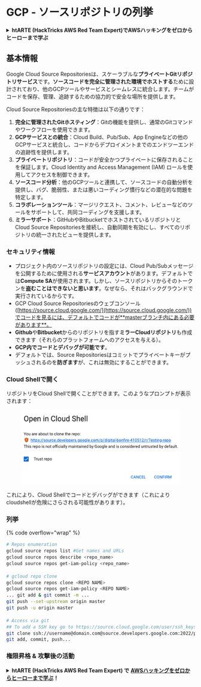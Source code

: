 # GCP - ソースリポジトリの列挙

<details>

<summary><strong>htARTE (HackTricks AWS Red Team Expert)でAWSハッキングをゼロからヒーローまで学ぶ</strong></summary>

HackTricksをサポートする他の方法:

* **HackTricksにあなたの会社を広告したい**、または**HackTricksをPDFでダウンロードしたい**場合は、[**サブスクリプションプラン**](https://github.com/sponsors/carlospolop)をチェックしてください！
* [**公式PEASS & HackTricksグッズ**](https://peass.creator-spring.com)を入手する
* [**The PEASS Family**](https://opensea.io/collection/the-peass-family)を発見し、独占的な[**NFTs**](https://opensea.io/collection/the-peass-family)のコレクションをチェックする
* 💬 [**Discordグループ**](https://discord.gg/hRep4RUj7f)に**参加する**か、[**テレグラムグループ**](https://t.me/peass)に参加するか、**Twitter** 🐦 [**@carlospolopm**](https://twitter.com/carlospolopm)を**フォローする**。
* **HackTricks**と[**HackTricks Cloud**](https://github.com/carlospolop/hacktricks-cloud)のgithubリポジトリにPRを提出して、あなたのハッキングのコツを共有する。

</details>

## 基本情報 <a href="#reviewing-cloud-git-repositories" id="reviewing-cloud-git-repositories"></a>

Google Cloud Source Repositoriesは、スケーラブルな**プライベートGitリポジトリサービス**です。**ソースコードを完全に管理された環境でホストする**ために設計されており、他のGCPツールやサービスとシームレスに統合します。チームがコードを保存、管理、追跡するための協力的で安全な場所を提供します。

Cloud Source Repositoriesの主な特徴は以下の通りです：

1. **完全に管理されたGitホスティング**：Gitの機能を提供し、通常のGitコマンドやワークフローを使用できます。
2. **GCPサービスとの統合**：Cloud Build、Pub/Sub、App Engineなどの他のGCPサービスと統合し、コードからデプロイメントまでのエンドツーエンドの追跡性を提供します。
3. **プライベートリポジトリ**：コードが安全かつプライベートに保存されることを保証します。Cloud Identity and Access Management (IAM) ロールを使用してアクセスを制御できます。
4. **ソースコード分析**：他のGCPツールと連携して、ソースコードの自動分析を提供し、バグ、脆弱性、または悪いコーディング慣行などの潜在的な問題を特定します。
5. **コラボレーションツール**：マージリクエスト、コメント、レビューなどのツールをサポートして、共同コーディングを支援します。
6. **ミラーサポート**：GitHubやBitbucketでホストされているリポジトリとCloud Source Repositoriesを接続し、自動同期を有効にし、すべてのリポジトリの統一されたビューを提供します。

### セキュリティ情報 <a href="#reviewing-cloud-git-repositories" id="reviewing-cloud-git-repositories"></a>

* プロジェクト内のソースリポジトリの設定には、Cloud Pub/Subメッセージを公開するために使用される**サービスアカウント**があります。デフォルトでは**Compute SA**が使用されます。しかし、ソースリポジトリからそのトークンを**盗むことはできないと思います**。なぜなら、それはバックグラウンドで実行されているからです。
* GCP Cloud Source Repositoriesのウェブコンソール([https://source.cloud.google.com/](https://source.cloud.google.com/))でコードを見るには、デフォルトでコードが**masterブランチ内にある必要があります**。
* **Github**や**Bitbucket**からのリポジトリを指す**ミラーCloudリポジトリ**も作成できます（それらのプラットフォームへのアクセスを与える）。
* **GCP内でコードとデバッグが可能です**。
* デフォルトでは、Source Repositoriesはコミットでプライベートキーがプッシュされるのを**防ぎます**が、これは無効にすることができます。

### Cloud Shellで開く

リポジトリをCloud Shellで開くことができます。このようなプロンプトが表示されます：

<figure><img src="../../../.gitbook/assets/image (136).png" alt=""><figcaption></figcaption></figure>

これにより、Cloud Shellでコードとデバッグができます（これによりcloudshellが危険にさらされる可能性があります）。

### 列挙

{% code overflow="wrap" %}
```bash
# Repos enumeration
gcloud source repos list #Get names and URLs
gcloud source repos describe <repo_name>
gcloud source repos get-iam-policy <repo_name>

# gcloud repo clone
gcloud source repos clone <REPO NAME>
gcloud source repos get-iam-policy <REPO NAME>
... git add & git commit -m ...
git push --set-upstream origin master
git push -u origin master

# Access via git
## To add a SSH key go to https://source.cloud.google.com/user/ssh_keys (no gcloud command)
git clone ssh://username@domain.com@source.developers.google.com:2022/p/<proj-name>/r/<repo-name>
git add, commit, push...
```
### 権限昇格 & 攻撃後の活動

<details>

<summary><strong>htARTE (HackTricks AWS Red Team Expert) で</strong> <a href="https://training.hacktricks.xyz/courses/arte"><strong>AWSハッキングをゼロからヒーローまで学ぶ</strong></a><strong>！</strong></summary>

HackTricksをサポートする他の方法:

* **HackTricksにあなたの会社を広告したい**、または**HackTricksをPDFでダウンロードしたい**場合は、[**サブスクリプションプラン**](https://github.com/sponsors/carlospolop)をチェックしてください！
* [**公式のPEASS & HackTricksグッズ**](https://peass.creator-spring.com)を手に入れましょう。
* [**The PEASS Family**](https://opensea.io/collection/the-peass-family)を発見し、独占的な[**NFTs**](https://opensea.io/collection/the-peass-family)のコレクションをチェックしてください。
* 💬 [**Discordグループ**](https://discord.gg/hRep4RUj7f)や[**テレグラムグループ**](https://t.me/peass)に**参加する**か、**Twitter** 🐦 [**@carlospolopm**](https://twitter.com/carlospolopm)を**フォロー**してください。
* [**HackTricks**](https://github.com/carlospolop/hacktricks)と[**HackTricks Cloud**](https://github.com/carlospolop/hacktricks-cloud)のgithubリポジトリにPRを提出して、あなたのハッキングのコツを**共有**してください。

</details>
